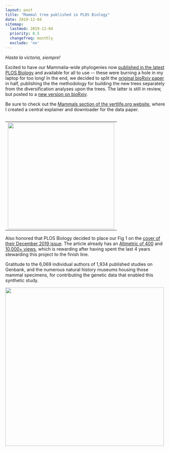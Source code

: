 ```yaml
---
layout: post
title: "Mammal tree published in PLOS Biology"
date: 2019-12-04
sitemap:
  lastmod: 2019-12-04
  priority: 0.5
  changefreq: monthly
  exclude: 'no'
---
```


_Hasta la victoria, siempre!_

Excited to have our Mammalia-wide phylogenies now [published in the latest PLOS Biology](https://doi.org/10.1371/journal.pbio.3000494) and available for all to use -- these were burning a hole in my laptop for too long!  In the end, we decided to split the [original bioRxiv paper](https://www.biorxiv.org/content/10.1101/504803v1) in half, publishing the the methodology for building the new trees separately from the diversification analyses upon the trees.  The latter is still in review, but posted to a [new version on bioRxiv](https://www.biorxiv.org/content/10.1101/504803v3).

Be sure to check out the [Mammals section of the vertlife.org website](http://vertlife.org/data/mammals/), where I created a central explainer and downloader for the data paper.

<table class="image" style="float:right; margin-left: 2em">
<tr><td><img src="https://n8upham.github.io/images/Fig1_600dpi.jpg" width="335px" /></td></tr>
</table>

Also honored that PLOS Biology decided to place our Fig 1 on the [cover of their December 2019 issue](https://journals.plos.org/plosbiology/article?id=10.1371/image.pbio.v17.i12). The article already has an [Altmetric of 400](https://www.altmetric.com/details/72058161) and [10,000+ views](https://journals.plos.org/plosbiology/article/metrics?id=10.1371/journal.pbio.3000494), which is rewarding after having spent the last 4 years stewarding this project to the finish line.

Gratitude to the 6,069 individual authors of 1,934 published studies on Genbank, and the numerous natural history museums housing those mammal specimens, for contributing the genetic data that enabled this synthetic study.

<img src="https://n8upham.github.io/images/FigS8_authorContributions.jpg" width="500px" />


